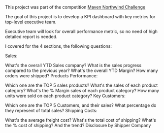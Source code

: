 This project was part of the competition [Maven Northwind Challenge](https://mavenanalytics.io/challenges/maven-northwind-challenge/24)

The goal of this project is to develop a KPI dashboard with key metrics for top-level executive team.

Executive team will look for overall performance metric, so no need of high detailed report is needed.

I covered for the 4 sections, the following questions:

Sales:

What's the overall YTD Sales company?
What is the sales progress compared to the previous year?
What's the overall YTD Margin?
How many orders were shipped?
Products Performance:

Which one are the TOP 5 sales products?
What's the sales of each product category?
What's the % Margin sales of each product category?
How many units were sold on each product category?
Key Customers:

Which one are the TOP 5 Customers, and their sales?
What percentage do they represent of total sales?
Shipping Costs:

What's the average freight cost?
What's the total cost of shipping?
What's the % cost of shipping? And the trend?
Disclosure by Shipper Company

